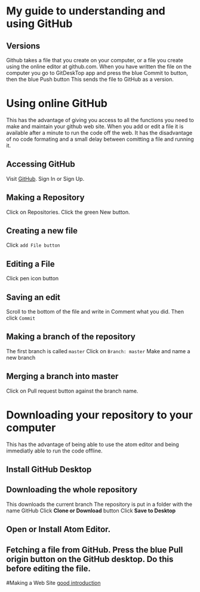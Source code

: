 # My guide to understanding and using GitHub
## Versions
Github takes a file that you create on your computer, or a file you create using the online editor at github.com.
When you have written the file on the computer you go to GitDeskTop app and press the blue Commit to button, then the blue Push button
This sends the file to GitHub as a version. 

# Using online GitHub
This has the advantage of giving you access to all the functions you need to make and maintain your github web site. When you add or edit a file it is available after a minute to run the code off the web. It has the disadvantage of no code formating and a small delay between comitting a file and running it.
## Accessing GitHub
Visit [GitHub](https://github.com).  Sign In or Sign Up.
## Making a Repository
Click on Repositories.  Click the green New button.
## Creating a new file
Click `add File button` 
## Editing a File
Click pen icon button 
## Saving an edit
Scroll to the bottom of the file and write in Comment what you did.
Then click `Commit`
## Making a branch of the repository
The first branch is called `master`
Click on `Branch: master`
Make and name a new branch
## Merging a branch into master
Click on Pull request button against the branch name.


# Downloading your repository to your computer
This has the advantage of being able to use the atom editor and being immediatly able to run the code offline.
## Install GitHub Desktop
## Downloading the whole repository
This downloads the current branch 
The repository is put in a folder with the name GitHub
Click **Clone or Download** button 
Click **Save to Desktop**


## Open or Install Atom Editor.




## Fetching a file from GitHub.  Press the blue Pull origin button on the GitHub desktop. Do this before editing the file.
#Making a Web Site
[good introduction](http://jmcglone.com/guides/github-pages/)
